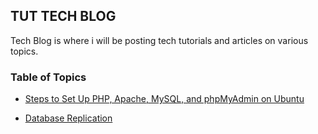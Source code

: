 ## TUT TECH BLOG

Tech Blog is where i will be posting tech tutorials and articles on various topics.


### Table of Topics

- [Steps to Set Up PHP, Apache, MySQL, and phpMyAdmin on Ubuntu](#Steps-to-Set-Up-PHP-Apache-MySQL-and-phpMyAdmin-on-Ubuntu.md)

- [Database Replication](#Database-Replication.md)






